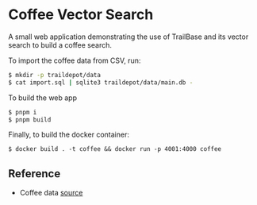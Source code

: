 # Coffee Vector Search

A small web application demonstrating the use of TrailBase and its vector
search to build a coffee search.

To import the coffee data from CSV, run:

```bash
$ mkdir -p traildepot/data
$ cat import.sql | sqlite3 traildepot/data/main.db -
```

To build the web app

```bash
$ pnpm i
$ pnpm build
```

Finally, to build the docker container:

```
$ docker build . -t coffee && docker run -p 4001:4000 coffee
```

## Reference

* Coffee data [source](https://github.com/jldbc/coffee-quality-database/blob/master/data/arabica_data_cleaned.csv)
